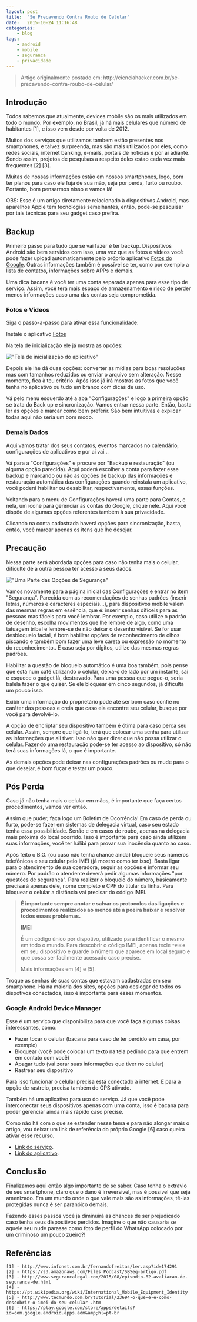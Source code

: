 ```yaml
---
layout: post
title:  "Se Precavendo Contra Roubo de Celular"
date:   2015-10-24 11:16:48
categories:
    - blog
tags:
    - android
    - mobile
    - seguranca
    - privacidade
---
```


<blockquote>Artigo originalmente postado em: http://cienciahacker.com.br/se-precavendo-contra-roubo-de-celular/</blockquote>


<h2>Introdução</h2>

Todos sabemos que atualmente, devices mobile são os mais utilizados em todo o mundo. Por exemplo, no Brasil, já há mais celulares que número de habitantes [1], e isso vem desde por volta de 2012.

Muitos dos serviços que utilizamos tambem estão presentes nos smartphones, e talvez surpreenda, mas são mais utilizados por eles, como redes sociais, internet banking, e-mails, portais de notícias e por ai adiante. Sendo assim, projetos de pesquisas a respeito deles estao cada vez mais frequentes [2] [3].

Muitas de nossas informações estão em nossos smartphones, logo, bom ter planos para caso ele fuja de sua mão, seja por perda, furto ou roubo. Portanto, bom pensarmos nisso e vamos lá!

OBS: Esse é um artigo diretamente relacionado à dispositivos Android, mas aparelhos Apple tem tecnologias semelhantes, então, pode-se pesquisar por tais técnicas para seu gadget caso prefira.

<h2>Backup</h2>

Primeiro passo para tudo que se vai fazer é ter backup. Dispositivos Android são bem servidos com isso, uma vez que as fotos e vídeos você pode fazer upload automaticamente pelo próprio aplicativo <a href="https://play.google.com/store/apps/details?id=com.google.android.apps.photos&amp;hl=pt_BR">Fotos do Google</a>. Outras informações também é possível se ter, como por exemplo a lista de contatos, informações sobre APPs e demais.

Uma dica bacana é você ter uma conta separada apenas para esse tipo de serviço. Assim, você terá mais espaço de armazenamento e risco de perder menos informações caso uma das contas seja comprometida.

<h3>Fotos e Vídeos</h3>

Siga o passo-a-passo para ativar essa funcionalidade:

Instale o aplicativo <a href="https://play.google.com/store/apps/details?id=com.google.android.apps.photos&amp;hl=pt_BR">Fotos</a>

Na tela de inicialização ele já mostra as opções:

<img src="http://i.imgur.com/7sElqDX.png" alt="&quot;Tela de inicialização do aplicativo&quot;" title="Tela de inicialização" />

Depois ele lhe dá duas opções: converter as mídias para boas resoluções mas com tamanhos reduzidos ou enviar o arquivo sem alteração. Nesse momento, fica à teu critério. Após isso já irá mostras as fotos que você tenha no aplicativo ou tudo em branco com dicas de uso.

Vá pelo menu esquerdo até a aba "Configurações" e logo a primeira opção se trata do Back up e sincronização. Vamos entrar nessa parte. Então, basta ler as opções e marcar como bem preferir. São bem intuitivas e explicar todas aqui não seria um bom modo.

<h3>Demais Dados</h3>

Aqui vamos tratar dos seus contatos, eventos marcados no calendário, configurações de aplicativos e por ai vai...

Vá para a "Configurações" e procure por "Backup e restauração" (ou alguma opção parecida). Aqui poderá escolher a conta para fazer esse backup e marcando ou não as opções de backup das informações e restauração automática das configurações quando reinstala um aplicativo, você poderá habilitar ou desabilitar, respectivamente, essas funções.

Voltando para o menu de Configurações haverá uma parte para Contas, e nela, um ícone para gerenciar as contas do Google, clique nele. Aqui você dispõe de algumas opções referentes também à sua privacidade.

Clicando na conta cadastrada haverá opções para sincronização, basta, então, você marcar apenas os itens que lhe desejar.

<h2>Precaução</h2>

Nessa parte será abordada opções para caso não tenha mais o celular, dificulte de a outra pessoa ter acesso a seus dados.

<img src="http://i.imgur.com/2IdEStM.png" alt="&quot;Uma Parte das Opções de Segurança&quot;" title="Opções de Segurança - Parte" />

Vamos novamente para a página inicial das Configurações e entrar no item "Segurança". Parecida com as recomendações de senhas padrões (inserir letras, números e caracteres especiais...), para dispositivos mobile valem das mesmas regras em essência, que é: inserir senhas difíceis para as pessoas mas fáceis para você lembrar. Por exemplo, caso utilize o padrão de desenho, escolha movimentos que lhe lembre de algo, como uma tatuagem tribal e lembre-se de não deixar o desenho visível. Se for usar desbloqueio facial, é bom habilitar opções de reconhecimento de olhos piscando e também bom fazer uma leve careta ou expressão no momento do reconhecimento.. E caso seja por dígitos, utilize das mesmas regras padrões.

Habilitar a questão de bloqueio automático é uma boa também, pois pense que está num café utilizando o celular, deixa-o de lado por um instante, sai e esquece o gadget lá, destravado. Para uma pessoa que pegue-o, seria balela fazer o que quiser. Se ele bloquear em cinco segundos, já dificulta um pouco isso.

Exibir uma informação do proprietário pode até ser bom caso confie no caráter das pessoas e creia que caso ela encontre seu celular, busque por você para devolvê-lo.

A opção de encriptar seu dispositivo também é ótima para caso perca seu celular. Assim, sempre que ligá-lo, terá que colocar uma senha para utilizar as informações que ali tiver. Isso não quer dizer que não possa utilizar o celular. Fazendo uma restauração pode-se ter acesso ao dispositivo, só não terá suas informações lá, o que é importante.

As demais opções pode deixar nas configurações padrões ou mude para o que desejar, é bom fuçar e testar um pouco.

<h2>Pós Perda</h2>

Caso já não tenha mais o celular em mãos, é importante que faça certos procedimentos, vamos ver então.

Assim que puder, faça logo um Boletim de Ocorrência! Em caso de perda ou furto, pode-se fazer em sistemas de delegacia virtual, caso seu estado tenha essa possibilidade. Senão e em casos de roubo, apenas na delegacia mais próxima do local ocorrido. Isso é importante para caso ainda utilizem suas informações, você ter hálibi para provar sua inocênsia quanto ao caso.

Após feito o B.O. (ou caso não tenha chance ainda) bloqueie seus números telefônicos e seu celular pelo IMEI (já mostro como ter isso). Basta ligar para o atendimento de sua operadora, seguir as opções e informar seu número. Por padrão o atendente deverá pedir algumas informações "por questões de segurança". Para realizar o bloqueio do número, basicamente precisará apenas dele, nome completo e CPF do titular da linha. Para bloquear o celular a distância vai precisar do código IMEI.

<blockquote>
  <strong>É importante sempre anotar e salvar os protocolos das ligações e procedimentos realizados ao menos até a poeira baixar e resolver todos esses problemas.</strong>
  
  <strong>IMEI</strong>
  
  É um código único por dispotivo, utilizado para identificar o mesmo em todo o mundo. Para descobrir o código IMEI, apenas tecle <code>*#06#</code> em seu dispositivo e guarde o número que aparece em local seguro e que possa ser facilmente acessado caso precise.
  
  Mais informações em [4] e [5].
</blockquote>

Troque as senhas de suas contas que estavam cadastradas em seu smartphone. Há na maioria dos sites, opções para deslogar de todos os dispotivos conectados, isso é importante para esses momentos.

<h3>Google Android Device Manager</h3>

Esse é um serviço que disponibiliza para que você faça algumas coisas interessantes, como:

<ul>
<li>Fazer tocar o celular (bacana para caso de ter perdido em casa, por exemplo)</li>
<li>Bloquear (você pode colocar um texto na tela pedindo para que entrem em contato com você)</li>
<li>Apagar tudo (vai zerar suas informações que tiver no celular)</li>
<li>Rastrear seu dispositivo</li>
</ul>

Para isso funcionar o celular precisa está conectado à internet. E para a opção de rastreio, precisa também do GPS ativado.

Também há um aplicativo para uso do serviço. Já que você pode interconectar seus dispositivos apenas com uma conta, isso é bacana para poder gerenciar ainda mais rápido caso precise.

Como não há com o que se estender nesse tema e para não alongar mais o artigo, vou deixar um link de referência do próprio Google [6] caso queira ativar esse recurso.

<ul>
<li><a href="https://www.google.com/android/devicemanager">Link do serviço</a>.</li>
<li><a href="https://play.google.com/store/apps/details?id=com.google.android.apps.adm&amp;hl=pt-br">Link do aplicativo</a>.</li>
</ul>

<h2>Conclusão</h2>

Finalizamos aqui então algo importante de se saber. Caso tenha o extravio de seu smartphone, claro que o dano é irreversível, mas é possível que seja amenizado. Em um mundo onde o que vale mais são as informações, tê-las protegidas nunca é ser paranóico demais.

Fazendo esses passos você já diminuirá as chances de ser prejudicado caso tenha seus dispositivos perdidos. Imagine o que não causaria se aquele seu nude parasse como foto de perfil do WhatsApp colocado por um criminoso um pouco zueiro?!

<h2>Referências</h2>

```
[1] - http://www.infonet.com.br/fernandofreitas/ler.asp?id=174291
[2] - https://s3.amazonaws.com/Files_Podcast/SBSeg-artigo.pdf
[3] - http://www.segurancalegal.com/2015/08/episodio-82-avaliacao-de-seguranca-de.html
[4] - https://pt.wikipedia.org/wiki/International_Mobile_Equipment_Identity
[5] - http://www.tecmundo.com.br/tutorial/23694-o-que-e-e-como-descobrir-o-imei-do-seu-celular-.htm
[6] - https://play.google.com/store/apps/details?id=com.google.android.apps.adm&amp;hl=pt-br
```
